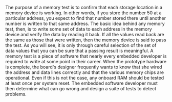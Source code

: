 The purpose of a memory test is to confirm that each storage location in a memory device is working. In other words, if you store the number 50 at a particular address, you expect to find that number stored there until another number is written to that same address. The basic idea behind any memory test, then, is to write some set of data to each address in the memory device and verify the data by reading it back. If all the values read back are the same as those that were written, then the memory device is said to pass the test. As you will see, it is only through careful selection of the set of data values that you can be sure that a passing result is meaningful.
A memory test is a piece of software that nearly every embedded developer is required to write at some point in their career. When the prototype hardware is complete, the board's designer frequently wants to know that she wired the address and data lines correctly and that the various memory chips are operational. Even if this is not the case, any onboard RAM should be tested at least once per system reset. The embedded software developer must then determine what can go wrong and design a suite of tests to detect problems.
